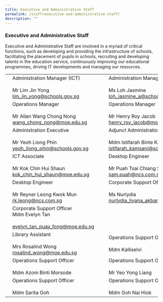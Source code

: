 ```yaml
---
title: Executive and Administrative Staff
permalink: /staff/executive-and-administrative-staff/
description: ""
---
```

### Executive and Administrative Staff

Executive and Administrative Staff are involved in a myriad of critical functions, such as developing and providing the infrastructure of schools, facilitating the placement of pupils in schools, recruiting and developing talents in the education service, continuously improving our educational programmes, driving IT developments and managing our resources.

|  	|  	|  	|  	|  	|
|---	|---	|---	|---	|---	|
| 	| Administration Manager (ICT)<br><br>Mr Lim Jin Yong<br>lim_jin_yong@schools.gov.sg 	|  	|  	| Administration Manager<br><br>Ms Loh Jasmine<br>loh_jasmine_a@schools.gov.sg 	 	|
| 	| Operations Manager<br><br>Mr Allan Wang Chong Nong<br>wang_chong_nong@moe.edu.sg 	|   	| 	| Operations Manager<br><br>Mr Henry Roy Jacob<br>henry_roy_jacob@moe.edu.sg 	|
|	| Administration Executive<br><br>Mr Yeoh Liong Phin<br>yeoh_liong_phin@schools.gov.sg 	|   	|	| Adjunct Administration Executive<br><br>Mdm Istifarah Binte Kamsani<br>istifarah_kamsani@schools.gov.sg 	|
|  	| ICT Associate<br><br>Mr Kok Chin Hui Shaun<br>kok_chin_hui_shaun@moe.edu.sg 	|   	|  	| Desktop Engineer<br><br>Mr Puah Tsai Chiang Sam<br>sam.puah@ncs.com.sg 	|
|  	| Desktop Engineer<br><br>Mr Reyner Leong Kwok Mun<br>rk.leong@ncs.com.sg |||Corporate Support Officer<br><br>Ms Nurlydia<br>nurlydia_liyana_akbar_ali@moe.edu.sg 	
 |	| Corporate Support Officer<br>Mdm Evelyn Tan<br><br>evelyn_tan_puay_fong@moe.edu.sg 	|
|  	| Library Assistant<br><br>Mrs Rosalind Wong<br>rosalind_wong@moe.edu.sg 	|   	| 	| Operations Support Officer<br><br>Mdm Kalliselvi 	|
|	| Operations Support Officer<br><br>Mdm Azom Binti Morsode 	|   	| 	| Operations Support Officer<br><br>Mr Yeo Yong Liang 	|
|  	| Operations Support Officer<br><br>Mdm Sarita Goh 	|   	|   	| Operations Support Officer<br><br>Mdm Goh Nai Hiok 	|